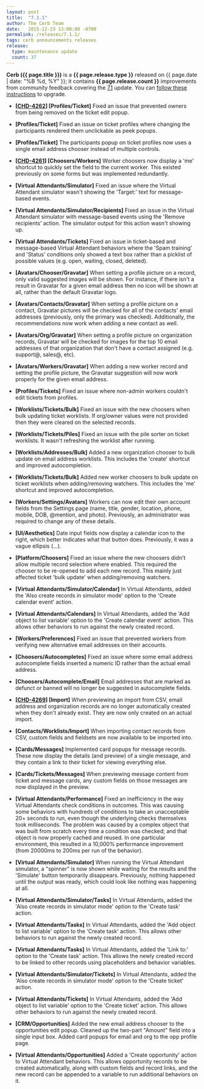 ```yaml
---
layout: post
title:  "7.1.1"
author: The Cerb Team
date:   2015-12-23 13:00:00 -0700
permalink: /releases/7.1.1/
tags: cerb announcements releases
release:
  type: maintenance update
  count: 37
---
```


**Cerb ({{ page.title }})** is a **{{ page.release.type }}** released on {{ page.date | date: "%B %d, %Y" }}; it contains **{{ page.release.count }}** improvements from community feedback covering the [7.1](/releases/7.1/) update. You can [follow these instructions](/docs/upgrading/) to upgrade.

* **[[CHD-4262](http://wgmdev.atlassian.net/browse/CHD-4262)] [Profiles/Ticket]** Fixed an issue that prevented owners from being removed on the ticket edit popup.

* **[Profiles/Ticket]** Fixed an issue on ticket profiles where changing the participants rendered them unclickable as peek popups.

* **[Profiles/Ticket]** The participants popup on ticket profiles now uses a single email address chooser instead of multiple controls.

* **[[CHD-4261](http://wgmdev.atlassian.net/browse/CHD-4261)] [Choosers/Workers]** Worker choosers now display a 'me' shortcut to quickly set the field to the current worker. This existed previously on some forms but was implemented redundantly.

* **[Virtual Attendants/Simulator]** Fixed an issue where the Virtual Attendant simulator wasn't showing the 'Target:' text for message-based events.

* **[Virtual Attendants/Simulator/Recipients]** Fixed an issue in the Virtual Attendant simulator with message-based events using the 'Remove recipients' action. The simulator output for this action wasn't showing up.

* **[Virtual Attendants/Tickets]** Fixed an issue in ticket-based and message-based Virtual Attendant behaviors where the 'Spam training' and 'Status' conditions only showed a text box rather than a picklist of possible values (e.g. open, waiting, closed, deleted).

* **[Avatars/Chooser/Gravatar]** When setting a profile picture on a record, only valid suggested images will be shown.  For instance, if there isn't a result in Gravatar for a given email address then no icon will be shown at all, rather than the default Gravatar logo.

* **[Avatars/Contacts/Gravatar]** When setting a profile picture on a contact, Gravatar pictures will be checked for all of the contacts' email addresses (previously, only the primary was checked).  Additionally, the recommendations now work when adding a new contact as well.

* **[Avatars/Org/Gravatar]** When setting a profile picture on organization records, Gravatar will be checked for images for the top 10 email addresses of that organization that don't have a contact assigned (e.g. support@, sales@, etc).

* **[Avatars/Workers/Gravatar]** When adding a new worker record and setting the profile picture, the Gravatar suggestion will now work properly for the given email address.

* **[Profiles/Tickets]** Fixed an issue where non-admin workers couldn't edit tickets from profiles.

* **[Worklists/Tickets/Bulk]** Fixed an issue with the new choosers when bulk updating ticket worklists.  If org/owner values were not provided then they were cleared on the selected records.

* **[Worklists/Tickets/Piles]** Fixed an issue with the pile sorter on ticket worklists. It wasn't refreshing the worklist after running.

* **[Worklists/Addresses/Bulk]** Added a new organization chooser to bulk update on email address worklists. This includes the 'create' shortcut and improved autocompletion.

* **[Worklists/Tickets/Bulk]** Added new worker choosers to bulk update on ticket worklists when adding/removing watchers. This includes the 'me' shortcut and improved autocompletion.

* **[Workers/Settings/Avatars]** Workers can now edit their own account fields from the Settings page (name, title, gender, location, phone, mobile, DOB, @mention, and photo). Previously, an administrator was required to change any of these details.

* **[UI/Aesthetics]** Date input fields now display a calendar icon to the right, which better indicates what that button does. Previously, it was a vague ellipsis (...).

* **[Platform/Choosers]** Fixed an issue where the new choosers didn't allow multiple record selection where enabled. This required the chooser to be re-opened to add each new record. This mainly just affected ticket 'bulk update' when adding/removing watchers.

* **[Virtual Attendants/Simulator/Calendar]** In Virtual Attendants, added the 'Also create records in simulator mode' option to the 'Create calendar event' action.

* **[Virtual Attendants/Calendars]** In Virtual Attendants, added the 'Add object to list variable' option to the 'Create calendar event' action. This allows other behaviors to run against the newly created record.

* **[Workers/Preferences]** Fixed an issue that prevented workers from verifying new alternative email addresses on their accounts.

* **[Choosers/Autocompletes]** Fixed an issue where some email address autocomplete fields inserted a numeric ID rather than the actual email address.

* **[Choosers/Autocomplete/Email]** Email addresses that are marked as defunct or banned will no longer be suggested in autocomplete fields.

* **[[CHD-4269](http://wgmdev.atlassian.net/browse/CHD-4269)] [Import]** When previewing an import from CSV, email address and organization records are no longer automatically created when they don't already exist.  They are now only created on an actual import.

* **[Contacts/Worklists/Import]** When importing contact records from CSV, custom fields and fieldsets are now available to be imported into.

* **[Cards/Messages]** Implemented card popups for message records. These now display the details (and preview) of a single message, and they contain a link to their ticket for viewing everything else.

* **[Cards/Tickets/Messages]** When previewing message content from ticket and message cards, any custom fields on those messages are now displayed in the preview.

* **[Virtual Attendants/Performance]** Fixed an inefficiency in the way Virtual Attendants check conditions in outcomes. This was causing some behaviors with hundreds of conditions to take an unacceptable 20+ seconds to run, even though the underlying checks themselves took milliseconds. The problem was caused by a complex object that was built from scratch every time a condition was checked; and that object is now properly cached and reused. In one particular environment, this resulted in a 10,000% performance improvement (from 20000ms to 200ms per run of the behavior).

* **[Virtual Attendants/Simulator]** When running the Virtual Attendant simulator, a "spinner" is now shown while waiting for the results and the 'Simulate' button temporarily disappears. Previously, nothing happened until the output was ready, which could look like nothing was happening at all.

* **[Virtual Attendants/Simulator/Tasks]** In Virtual Attendants, added the 'Also create records in simulator mode' option to the 'Create task' action.

* **[Virtual Attendants/Tasks]** In Virtual Attendants, added the 'Add object to list variable' option to the 'Create task' action. This allows other behaviors to run against the newly created record.

* **[Virtual Attendants/Tasks]** In Virtual Attendants, added the 'Link to:' option to the 'Create task' action. This allows the newly created record to be linked to other records using placeholders and behavior variables.

* **[Virtual Attendants/Simulator/Tickets]** In Virtual Attendants, added the 'Also create records in simulator mode' option to the 'Create ticket' action.

* **[Virtual Attendants/Tickets]** In Virtual Attendants, added the 'Add object to list variable' option to the 'Create ticket' action. This allows other behaviors to run against the newly created record.

* **[CRM/Opportunities]** Added the new email address chooser to the opportunities edit popup. Cleaned up the two-part "Amount" field into a single input box. Added card popups for email and org to the opp profile page.

* **[Virtual Attendants/Opportunities]** Added a 'Create opportunity' action to Virtual Attendant behaviors. This allows opportunity records to be created automatically, along with custom fields and record links, and the new record can be appended to a variable to run additional behaviors on it.
